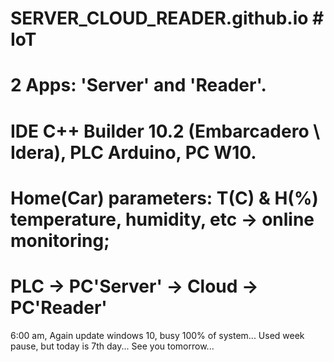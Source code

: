 # SERVER_CLOUD_READER.github.io  # IoT
# 2 Apps: 'Server' and 'Reader'. 
# IDE C++ Builder 10.2 (Embarcadero \ Idera), PLC Arduino, PC W10.
# Home(Car) parameters: T(C) & H(%) temperature, humidity, etc -> online monitoring;
# PLC -> PC'Server' -> Cloud -> PC'Reader'   
6:00 am, Again update windows 10, busy 100% of system...  Used week pause, but today is 7th day... See you tomorrow...
